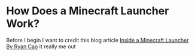 # How Does a Minecraft Launcher Work?

Before I begin I want to credit this blog article [Inside a Minecraft Launcher By Ryan Cao](https://ryanccn.dev/posts/inside-a-minecraft-launcher/) it really me out 